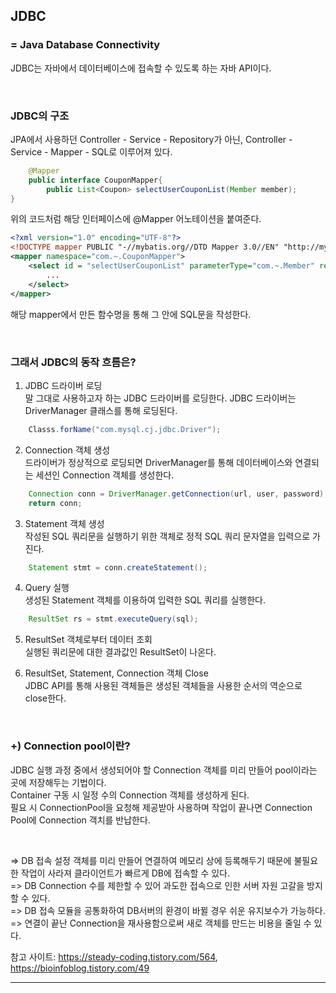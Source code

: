 ## JDBC
### = Java Database Connectivity
JDBC는 자바에서 데이터베이스에 접속할 수 있도록 하는 자바 API이다.  

<br/>

### JDBC의 구조
JPA에서 사용하던 Controller - Service - Repository가 아닌, Controller - Service - Mapper - SQL로 이루어져 있다.
```java
    @Mapper
    public interface CouponMapper{
        public List<Coupon> selectUserCouponList(Member member);
}
```
위의 코드처럼 해당 인터페이스에 @Mapper 어노테이션을 붙여준다.

```xml
<?xml version="1.0" encoding="UTF-8"?>
<!DOCTYPE mapper PUBLIC "-//mybatis.org//DTD Mapper 3.0//EN" "http://mybatis.org/dtd/mybatis-3-mapper.dtd">
<mapper namespace="com.~.CouponMapper"> 
    <select id = "selectUserCouponList" parameterType="com.~.Member" resultType="com.~.Coupon">
        ...  
    </select>  
</mapper>  
```
해당 mapper에서 만든 함수명을 통해 그 안에 SQL문을 작성한다.

<br/>

### 그래서 JDBC의 동작 흐름은?
 1. JDBC 드라이버 로딩  
말 그대로 사용하고자 하는 JDBC 드라이버를 로딩한다. JDBC 드라이버는 DriverManager 클래스를 통해 로딩된다.
```java
    Classs.forName("com.mysql.cj.jdbc.Driver");
``` 
 2. Connection 객체 생성  
드라이버가 정상적으로 로딩되면 DriverManager를 통해 데이터베이스와 연결되는 세션인 Connection 객체를 생성한다.  
```java
    Connection conn = DriverManager.getConnection(url, user, password);
    return conn;
```
 3. Statement 객체 생성   
작성된 SQL 쿼리문을 실행하기 위한 객체로 정적 SQL 쿼리 문자열을 입력으로 가진다.  
```java
    Statement stmt = conn.createStatement();
```
 4. Query 실행   
생성된 Statement 객체를 이용하여 입력한 SQL 쿼리를 실행한다.  
```java
    ResultSet rs = stmt.executeQuery(sql);
```
 5. ResultSet 객체로부터 데이터 조회   
실행된 쿼리문에 대한 결과값인 ResultSet이 나온다.

 6. ResultSet, Statement, Connection 객체 Close  
JDBC API를 통해 사용된 객체들은 생성된 객체들을 사용한 순서의 역순으로 close한다.


<br/>

### +) Connection pool이란?
JDBC 실행 과정 중에서 생성되어야 할 Connection 객체를 미리 만들어 pool이라는 곳에 저장해두는 기법이다.      
Container 구동 시 일정 수의 Connection 객체를 생성하게 된다.     
필요 시 ConnectionPool을 요청해 제공받아 사용하며 작업이 끝나면 Connection Pool에 Connection 객치를 반납한다.    

<br/>

=> DB 접속 설정 객체를 미리 만들어 연결하여 메모리 상에 등록해두기 때문에 불필요한 작업이 사라져 클라이언트가 빠르게 DB에 접속할 수 있다.  
=> DB Connection 수를 제한할 수 있어 과도한 접속으로 인한 서버 자원 고갈을 방지할 수 있다.    
=> DB 접속 모듈을 공통화하여 DB서버의 환경이 바뀔 경우 쉬운 유지보수가 가능하다.    
=> 연결이 끝난 Connection을 재사용함으로써 새로 객체를 만드는 비용을 줄일 수 있다.    


참고 사이트: https://steady-coding.tistory.com/564, https://bioinfoblog.tistory.com/49    

<hr/>
